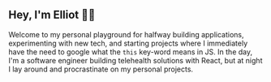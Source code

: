 ## Hey, I'm Elliot 👋🏼

Welcome to my personal playground for halfway building applications, experimenting with new tech, and starting projects where I immediately have the need to google what the `this` key-word means in JS.
In the day, I'm a software engineer building telehealth solutions with React, but at night I lay around and procrastinate on my personal projects. 
